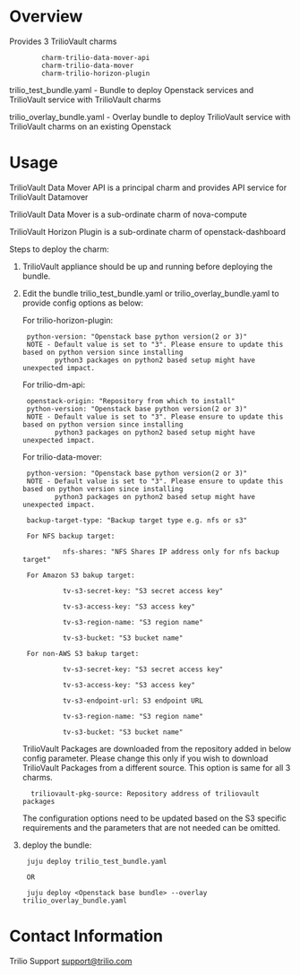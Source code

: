 # Overview

Provides 3 TrilioVault charms

            charm-trilio-data-mover-api
            charm-trilio-data-mover
            charm-trilio-horizon-plugin

trilio_test_bundle.yaml - Bundle to deploy Openstack services and TrilioVault 
service with TrilioVault charms

trilio_overlay_bundle.yaml - Overlay bundle to deploy TrilioVault service with TrilioVault charms on an existing Openstack

# Usage

TrilioVault Data Mover API is a principal charm and provides API service for TrilioVault Datamover

TrilioVault Data Mover is a sub-ordinate charm of nova-compute

TrilioVault Horizon Plugin is a sub-ordinate charm of openstack-dashboard

Steps to deploy the charm:

1. TrilioVault appliance should be up and running before deploying the bundle.

2. Edit the bundle trilio_test_bundle.yaml or trilio_overlay_bundle.yaml to provide config options as below:

    For trilio-horizon-plugin:
  
        python-version: "Openstack base python version(2 or 3)"
        NOTE - Default value is set to "3". Please ensure to update this based on python version since installing
               python3 packages on python2 based setup might have unexpected impact.

    For trilio-dm-api:
  
        openstack-origin: "Repository from which to install"
        python-version: "Openstack base python version(2 or 3)"
        NOTE - Default value is set to "3". Please ensure to update this based on python version since installing
               python3 packages on python2 based setup might have unexpected impact.
    
    For trilio-data-mover:
  
        python-version: "Openstack base python version(2 or 3)"
        NOTE - Default value is set to "3". Please ensure to update this based on python version since installing
               python3 packages on python2 based setup might have unexpected impact.

        backup-target-type: "Backup target type e.g. nfs or s3"

        For NFS backup target:

                 nfs-shares: "NFS Shares IP address only for nfs backup target"

        For Amazon S3 bakup target:

                 tv-s3-secret-key: "S3 secret access key"

                 tv-s3-access-key: "S3 access key"

                 tv-s3-region-name: "S3 region name"

                 tv-s3-bucket: "S3 bucket name"

        For non-AWS S3 bakup target:

                 tv-s3-secret-key: "S3 secret access key"

                 tv-s3-access-key: "S3 access key"
                 
                 tv-s3-endpoint-url: S3 endpoint URL

                 tv-s3-region-name: "S3 region name"

                 tv-s3-bucket: "S3 bucket name"


      TrilioVault Packages are downloaded from the repository added in below config parameter. Please change this only if you wish to download
      TrilioVault Packages from a different source. This option is same for all 3 charms.

         triliovault-pkg-source: Repository address of triliovault packages

      The configuration options need to be updated based on the S3 specific requirements and the parameters that are not needed can be omitted.


3. deploy the bundle:

        juju deploy trilio_test_bundle.yaml
        
        OR
        
        juju deploy <Openstack base bundle> --overlay trilio_overlay_bundle.yaml

# Contact Information

Trilio Support <support@trilio.com>

